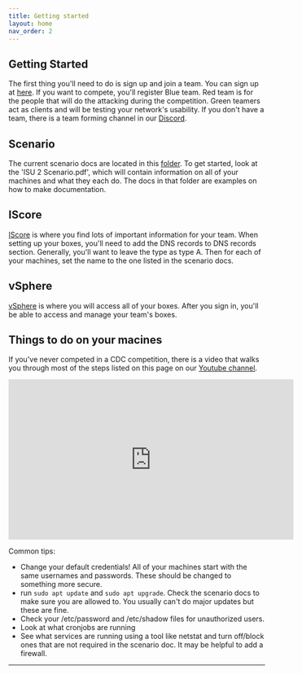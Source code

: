 ```yaml
---
title: Getting started
layout: home
nav_order: 2
---
```


Getting Started
---------

The first thing you'll need to do is sign up and join a team. You can sign up at [here](http://signup.iseage.org). If you want to compete, you'll register Blue team. Red team is for the people that will do the attacking during the competition. Green teamers act as clients and will be testing your network's usability. If you don't have a team, there is a team forming channel in our [Discord].

Scenario
--------
The current scenario docs are located in this [folder](https://drive.google.com/drive/folders/1xbCWxoZAGqPjY10DXaI3FKUBd53PCcUu). To get started, look at the 'ISU 2 Scenario.pdf', which will contain information on all of your machines and what they each do. The docs in that folder are examples on how to make documentation.

IScore
--------

[IScore] is where you find lots of important information for your team. When setting up your boxes, you'll need to add the DNS records to DNS records section. Generally, you'll want to leave the type as type A. Then for each of your machines, set the name to the one listed in the scenario docs. 

vSphere
---------
[vSphere] is where you will access all of your boxes. After you sign in, you'll be able to access and manage your team's boxes.

Things to do on your macines
----------------------------

If you've never competed in a CDC competition, there is a video that walks you through most of the steps listed on this page on our [Youtube channel].

<!-- Not sure if it's a good idea to embed it or not but here is the link to do that if we want to -->
<iframe width="560" height="315" src="https://www.youtube.com/embed/cY4oY5qvuhw" title="YouTube video player" frameborder="0" allow="accelerometer; autoplay; clipboard-write; encrypted-media; gyroscope; picture-in-picture; web-share" allowfullscreen></iframe> 

Common tips:

- Change your default credentials!
	All of your machines start with the same usernames and passwords. These should be changed to something more secure.
- run ```sudo apt update``` and ```sudo apt upgrade```. Check the scenario docs to make sure you are allowed to. You usually can't do major updates but these are fine.
- Check your /etc/password and /etc/shadow files for unauthorized users.
- Look at what cronjobs are running
- See what services are running using a tool like netstat and turn off/block ones that are not required in the scenario doc. It may be helpful to add a firewall.




----



[IASG]: https://iasg.github.io
[Discord]: https://discord.gg/3xxec7V5zN
[Signup]: http://signup.iseage.org
[IScore]: https://iscore.iseage.org
[vSphere]: https://vcenter.iseage.org
[Youtube channel]: https://www.youtube.com/live/cY4oY5qvuhw?feature=share